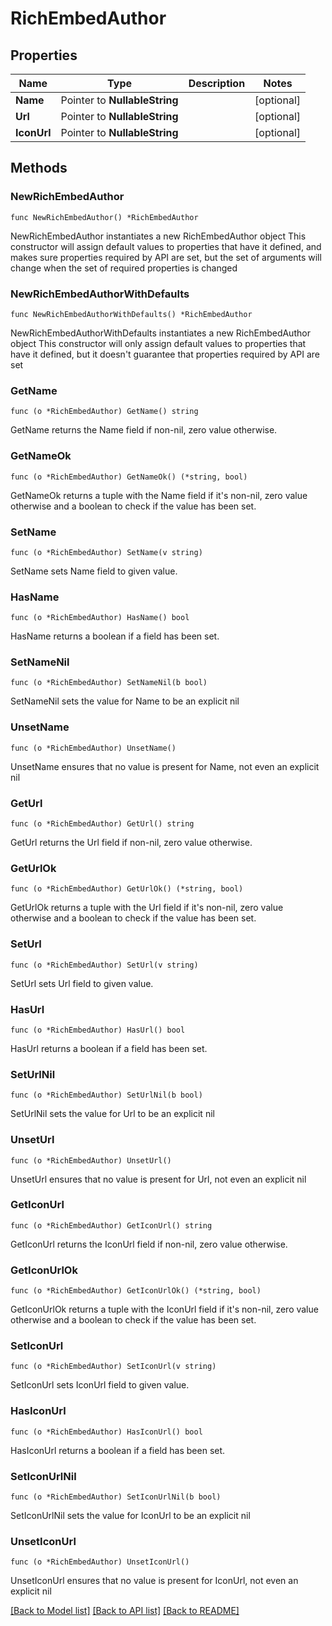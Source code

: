 # RichEmbedAuthor

## Properties

Name | Type | Description | Notes
------------ | ------------- | ------------- | -------------
**Name** | Pointer to **NullableString** |  | [optional] 
**Url** | Pointer to **NullableString** |  | [optional] 
**IconUrl** | Pointer to **NullableString** |  | [optional] 

## Methods

### NewRichEmbedAuthor

`func NewRichEmbedAuthor() *RichEmbedAuthor`

NewRichEmbedAuthor instantiates a new RichEmbedAuthor object
This constructor will assign default values to properties that have it defined,
and makes sure properties required by API are set, but the set of arguments
will change when the set of required properties is changed

### NewRichEmbedAuthorWithDefaults

`func NewRichEmbedAuthorWithDefaults() *RichEmbedAuthor`

NewRichEmbedAuthorWithDefaults instantiates a new RichEmbedAuthor object
This constructor will only assign default values to properties that have it defined,
but it doesn't guarantee that properties required by API are set

### GetName

`func (o *RichEmbedAuthor) GetName() string`

GetName returns the Name field if non-nil, zero value otherwise.

### GetNameOk

`func (o *RichEmbedAuthor) GetNameOk() (*string, bool)`

GetNameOk returns a tuple with the Name field if it's non-nil, zero value otherwise
and a boolean to check if the value has been set.

### SetName

`func (o *RichEmbedAuthor) SetName(v string)`

SetName sets Name field to given value.

### HasName

`func (o *RichEmbedAuthor) HasName() bool`

HasName returns a boolean if a field has been set.

### SetNameNil

`func (o *RichEmbedAuthor) SetNameNil(b bool)`

 SetNameNil sets the value for Name to be an explicit nil

### UnsetName
`func (o *RichEmbedAuthor) UnsetName()`

UnsetName ensures that no value is present for Name, not even an explicit nil
### GetUrl

`func (o *RichEmbedAuthor) GetUrl() string`

GetUrl returns the Url field if non-nil, zero value otherwise.

### GetUrlOk

`func (o *RichEmbedAuthor) GetUrlOk() (*string, bool)`

GetUrlOk returns a tuple with the Url field if it's non-nil, zero value otherwise
and a boolean to check if the value has been set.

### SetUrl

`func (o *RichEmbedAuthor) SetUrl(v string)`

SetUrl sets Url field to given value.

### HasUrl

`func (o *RichEmbedAuthor) HasUrl() bool`

HasUrl returns a boolean if a field has been set.

### SetUrlNil

`func (o *RichEmbedAuthor) SetUrlNil(b bool)`

 SetUrlNil sets the value for Url to be an explicit nil

### UnsetUrl
`func (o *RichEmbedAuthor) UnsetUrl()`

UnsetUrl ensures that no value is present for Url, not even an explicit nil
### GetIconUrl

`func (o *RichEmbedAuthor) GetIconUrl() string`

GetIconUrl returns the IconUrl field if non-nil, zero value otherwise.

### GetIconUrlOk

`func (o *RichEmbedAuthor) GetIconUrlOk() (*string, bool)`

GetIconUrlOk returns a tuple with the IconUrl field if it's non-nil, zero value otherwise
and a boolean to check if the value has been set.

### SetIconUrl

`func (o *RichEmbedAuthor) SetIconUrl(v string)`

SetIconUrl sets IconUrl field to given value.

### HasIconUrl

`func (o *RichEmbedAuthor) HasIconUrl() bool`

HasIconUrl returns a boolean if a field has been set.

### SetIconUrlNil

`func (o *RichEmbedAuthor) SetIconUrlNil(b bool)`

 SetIconUrlNil sets the value for IconUrl to be an explicit nil

### UnsetIconUrl
`func (o *RichEmbedAuthor) UnsetIconUrl()`

UnsetIconUrl ensures that no value is present for IconUrl, not even an explicit nil

[[Back to Model list]](../README.md#documentation-for-models) [[Back to API list]](../README.md#documentation-for-api-endpoints) [[Back to README]](../README.md)


